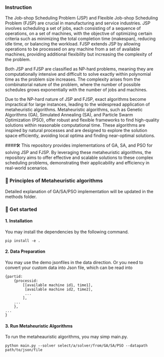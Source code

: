 ### Instruction
The Job-shop Scheduling Problem (JSP) and Flexible Job-shop Scheduling Problem (FJSP) are crucial in manufacturing and service industries. JSP involves scheduling a set of jobs, each consisting of a sequence of operations, on a set of machines, with the objective of optimizing certain criteria such as minimizing the total completion time (makespan), reducing idle time, or balancing the workload. FJSP extends JSP by allowing operations to be processed on any machine from a set of available machines, providing additional flexibility but increasing the complexity of the problem.

Both JSP and FJSP are classified as NP-hard problems, meaning they are computationally intensive and difficult to solve exactly within polynomial time as the problem size increases. The complexity arises from the combinatorial nature of the problem, where the number of possible schedules grows exponentially with the number of jobs and machines.

Due to the NP-hard nature of JSP and FJSP, exact algorithms become impractical for large instances, leading to the widespread application of metaheuristic algorithms. Metaheuristic algorithms, such as Genetic Algorithms (GA), Simulated Annealing (SA), and Particle Swarm Optimization (PSO), offer robust and flexible frameworks to find high-quality solutions within reasonable computational time. These algorithms are inspired by natural processes and are designed to explore the solution space efficiently, avoiding local optima and finding near-optimal solutions.

####:hammer_and_wrench: This repository provides implementations of GA, SA, and PSO for solving JSP and FJSP. By leveraging these metaheuristic algorithms, the repository aims to offer effective and scalable solutions to these complex scheduling problems, demonstrating their applicability and efficiency in real-world scenarios.

### 📣 Principles of Metaheuristic algorithms
Detailed explanation of GA/SA/PSO implementation will be updated in the methods folder.

### 🚀 Get started
#### 1. Installation
You may install the dependencies by the following command.
```
pip install -e .
```
#### 2. Data Preparation
You may use the demo jsonfiles in the data direction. Or you need to convert your custom data into Json file, which can be read into 
```
{partid:
    {processid:
        [[available machine id1, time1],
         [available machine id2, time2],
         ...
        ],
    ...
    },
...
}
```

#### 3. Run Metaheuristic Algorithms
To run the metaheauristic algorithms, you may simp main.py.
```
python main.py --solver select/a/solver/from/GA/SA/PSO --datapath path/to/json/file
```
